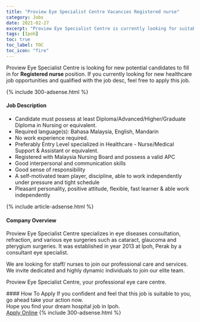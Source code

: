 ```yaml
---
title: "Proview Eye Specialist Centre Vacancies Registered nurse" 
category: Jobs 
date: 2021-02-27 
excerpt: "Proview Eye Specialist Centre is currently looking for suitable person to fill in the Registered nurse which positioned at Ipoh" 
tags: [Ipoh] 
toc: true 
toc_label: TOC 
toc_icon: "fire" 
--- 
```


<p>Proview Eye Specialist Centre is looking for new potential candidates to fill in for <b>Registered nurse</b> position. If you currently looking for new healthcare job opportunities and qualified with the job desc, feel free to apply this job.
</p>{% include 300-adsense.html %} 
<div><div><h4>Job Description</h4></div><div><div><span><div><ul><li>Candidate must possess at least Diploma/Advanced/Higher/Graduate Diploma in Nursing or equivalent.</li><li>Required language(s):&#160;Bahasa Malaysia, English, Mandarin</li><li>No work experience required.</li><li>Preferably Entry Level specialized in Healthcare - Nurse/Medical Support &amp; Assistant or equivalent.</li><li>Registered with Malaysia Nursing Board and possess a valid APC</li><li>Good interpersonal and communication skills</li><li>Good sense of responsibility</li><li>A self-motivated team player, discipline, able to work independently under pressure and tight schedule</li><li>Pleasant personality, positive attitude, flexible, fast learner &amp; able work independently</li></ul></div></span></div></div></div> 
{% include article-adsense.html %} 
<div><div><h4>Company Overview</h4></div><div><div><span><div><p>Proview Eye Specialist Centre specializes in eye diseases consultation, refraction, and various eye surgeries such as cataract, glaucoma and pterygium surgeries.&#160;It was established in year 2013 at Ipoh, Perak by a consultant eye specialist.</p><p>We are looking for staff/ nurses to join our professional care and services. We invite dedicated and highly dynamic individuals to join our elite team.</p><p>Proview Eye Specialist Centre, your professional eye care centre.</p></div></span></div></div></div> 
#### How To Apply 
If you confident and feel that this job is suitable to you, go ahead take your action now. <br/> 
Hope you find your dream hospital job in Ipoh. <br/> 
<a href="https://www.jobstreet.com.my/en/job/registered-nurse-4480760?jobId=jobstreet-my-job-4480760" class="btn btn--warning" target="_blank" rel="nofollow noopenner">Apply Online</a> 
{% include 300-adsense.html %} 